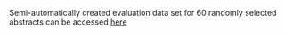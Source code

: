 Semi-automatically created evaluation data set for 60 randomly selected abstracts can be accessed [here](https://docs.google.com/spreadsheets/d/1dJ0guA25GjstcgXSWf7s__3HeZmJ_WFFYExRb36rfe0/edit?usp=sharing)
